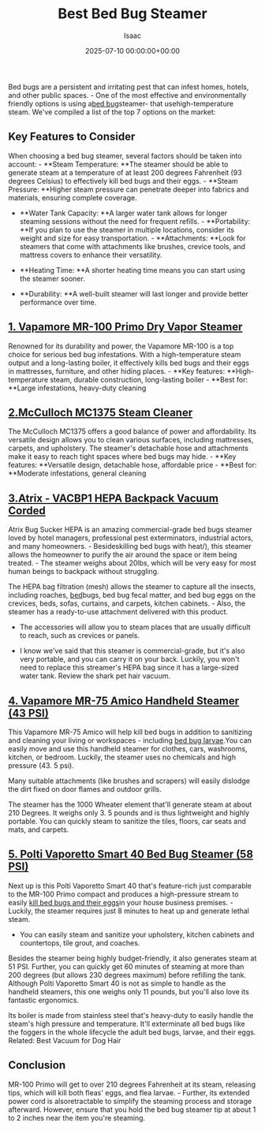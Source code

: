 ﻿---
title: Best Bed Bug Steamer
description: Bed bugs are a persistent and irritating pest that can infest homes, hotels, and other public spaces. - One of the most effective and environmentally friendly...
slug: /best-bed-bug-steamer/
date: 2025-07-10 00:00:00+00:00
lastmod: 2025-07-10 00:00:00+03:00
author: Isaac
categories:

- Bed Bugs

- Product Reviews
tags:

- bed-bugs

- steamer

- bed
layout: post
---

Bed bugs are a persistent and irritating pest that can infest homes, hotels, and other public spaces. - One of the most effective and environmentally friendly options is using a[bed bug](https://njaes.rutgers.edu/FS1098/)steamer- that usehigh-temperature steam. We've compiled a list of the top 7 options on the market:

##  **Key Features to Consider**

When choosing a bed bug steamer, several factors should be taken into account: - **Steam Temperature: **The steamer should be able to generate steam at a temperature of at least 200 degrees Fahrenheit (93 degrees Celsius) to effectively kill bed bugs and their eggs. - **Steam Pressure: **Higher steam pressure can penetrate deeper into fabrics and materials, ensuring complete coverage.

- **Water Tank Capacity: **A larger water tank allows for longer steaming sessions without the need for frequent refills. - **Portability: **If you plan to use the steamer in multiple locations, consider its weight and size for easy transportation. - **Attachments: **Look for steamers that come with attachments like brushes, crevice tools, and mattress covers to enhance their versatility.

- **Heating Time: **A shorter heating time means you can start using the steamer sooner.

- **Durability: **A well-built steamer will last longer and provide better performance over time.

##  [**1. Vapamore MR-100 Primo Dry Vapor Steamer**](https://www.amazon.com/dp/B004XVM19A?&linkCode=ll1&tag=p-policy-20&linkId=a71b3e84d59910e97074b040a409c7a1&language=en_US&ref_=as_li_ss_tl)

Renowned for its durability and power, the Vapamore MR-100 is a top choice for serious bed bug infestations. With a high-temperature steam output and a long-lasting boiler, it effectively kills bed bugs and their eggs in mattresses, furniture, and other hiding places. - **Key features: **High-temperature steam, durable construction, long-lasting boiler - **Best for: **Large infestations, heavy-duty cleaning

##  [2.**McCulloch MC1375 Steam Cleaner**](https://www.amazon.com/MC1375-Accessories-Extra-Long-Chemical-Free-Appliances/dp/B00G00BT72?th=1&linkCode=ll1&tag=p-policy-20&linkId=336eee2d191b9f4a99290c071d1cab13&language=en_US&ref_=as_li_ss_tl)

The McCulloch MC1375 offers a good balance of power and affordability. Its versatile design allows you to clean various surfaces, including mattresses, carpets, and upholstery. The steamer's detachable hose and attachments make it easy to reach tight spaces where bed bugs may hide. - **Key features: **Versatile design, detachable hose, affordable price - **Best for: **Moderate infestations, general cleaning

##  [3.Atrix - VACBP1 HEPA Backpack Vacuum Corded](https://www.amazon.com/dp/B004LYNU3K/?tag=p-policy-20)

Atrix Bug Sucker HEPA is an amazing commercial-grade bed bugs steamer loved by hotel managers, professional pest exterminators, industrial actors, and many homeowners. - Besideskilling bed bugs with heat/), this steamer allows the homeowner to purify the air around the space or item being treated. - The steamer weighs about 20lbs, which will be very easy for most human beings to backpack without struggling.

The HEPA bag filtration (mesh) allows the steamer to capture all the insects, including roaches, [bed](https://pestpolicy.com/baby-bed-bugs/)bugs, bed bug fecal matter, and bed bug eggs on the crevices, beds, sofas, curtains, and carpets, kitchen cabinets. - Also, the steamer has a ready-to-use attachment delivered with this product.

- The accessories will allow you to steam places that are usually difficult to reach, such as crevices or panels.

- I know we've said that this steamer is commercial-grade, but it's also very portable, and you can carry it on your back. Luckily, you won't need to replace this streamer's HEPA bag since it has a large-sized water tank. Review the shark pet hair vacuum.

##  [**4. Vapamore MR-75 Amico Handheld Steamer (43 PSI)**](https://www.amazon.com/dp/B00EMHOIFK/?tag=p-policy-20)

This Vapamore MR-75 Amico will help kill bed bugs in addition to sanitizing and cleaning your living or workspaces - including [bed bug larvae](https://pestpolicy.com/baby-bed-bugs/).You can easily move and use this handheld steamer for clothes, cars, washrooms, kitchen, or bedroom. Luckily, the steamer uses no chemicals and high pressure (43. 5 psi).

Many suitable attachments (like brushes and scrapers) will easily dislodge the dirt fixed on door flames and outdoor grills.

The steamer has the 1000 Wheater element that'll generate steam at about 210 Degrees. It weighs only 3. 5 pounds and is thus lightweight and highly portable. You can quickly steam to sanitize the tiles, floors, car seats and mats, and carpets.

##  [5. Polti Vaporetto Smart 40 Bed Bug Steamer (58 PSI)](https://www.amazon.com/dp/B079GSTMRR/?tag=p-policy-20)

Next up is this Polti Vaporetto Smart 40 that's feature-rich just comparable to the MR-100 Primo compact and produces a high-pressure stream to easily [kill bed bugs and their eggs](https://pestpolicy.com/how-to-kill-bed-bug-eggs/)in your house business premises. - Luckily, the steamer requires just 8 minutes to heat up and generate lethal steam.

- You can easily steam and sanitize your upholstery, kitchen cabinets and countertops, tile grout, and coaches.

Besides the steamer being highly budget-friendly, it also generates steam at 51 PSI. Further, you can quickly get 60 minutes of steaming at more than 200 degrees (but allows 230 degrees maximum) before refilling the tank. Although Polti Vaporetto Smart 40 is not as simple to handle as the handheld steamers, this one weighs only 11 pounds, but you'll also love its fantastic ergonomics.

Its boiler is made from stainless steel that's heavy-duty to easily handle the steam's high pressure and temperature. It'll exterminate all bed bugs like the foggers in the whole lifecycle the adult bed bugs, larvae, and their eggs. Related: Best Vacuum for Dog Hair

##  Conclusion

MR-100 Primo will get to over 210 degrees Fahrenheit at its steam, releasing tips, which will kill both fleas' eggs, and flea larvae. - Further, its extended power cord is alsoretractable to simplify the steaming process and storage afterward. However, ensure that you hold the bed bug steamer tip at about 1 to 2 inches near the item you're steaming.
